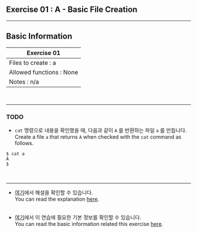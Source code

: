 ## Exercise 01 : A - Basic File Creation

---

## Basic Information

|              Exercise 01              |
|---------------------------------------|
| Files to create : a                   |
| Allowed functions : None				|
| Notes : n/a							|

<br>

---

### TODO

* `cat` 명령으로 내용을 확인했을 때, 다음과 같이 `A` 를 반환하는 파일 `a` 를 만듭니다.<br>
  Create a file `a` that returns `A` when checked with the `cat` command as follows.<br>

```
$ cat a
A
$
```
<br>

---

* [여기](https://github.com/garlicvread/Shell_Scripting/tree/main/ShellScripts/01.FileCreation/Answer)에서 해설을 확인할 수 있습니다.<br>
  You can read the explanation [here](https://github.com/garlicvread/Shell_Scripting/tree/main/ShellScripts/01.FileCreation/Answer).<br><br>

* [여기](https://github.com/garlicvread/Shell_Scripting/tree/main/ShellScripts/01.FileCreation)에서 이 연습에 필요한 기본 정보를 확인할 수 있습니다.<br>
  You can read the basic information related this exercise [here](https://github.com/garlicvread/Shell_Scripting/tree/main/ShellScripts/01.FileCreation).